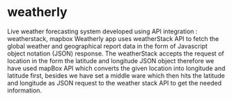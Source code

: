 # weatherly
Live weather forecasting system developed using API integration : weatherstack, mapbox
Weatherly app uses weatherStack API to fetch the global weather and geographical report data in the form of Javascript object notation (JSON) response.
The weatherStack accepts the request of location in the form the latitude and longitude JSON object therefore we have used mapBox API which converts the
given location into longitude and latitude first, besides we have set a middle ware which then hits the latitude and longitude as JSON request to the weather stack API 
to get the needed information.
